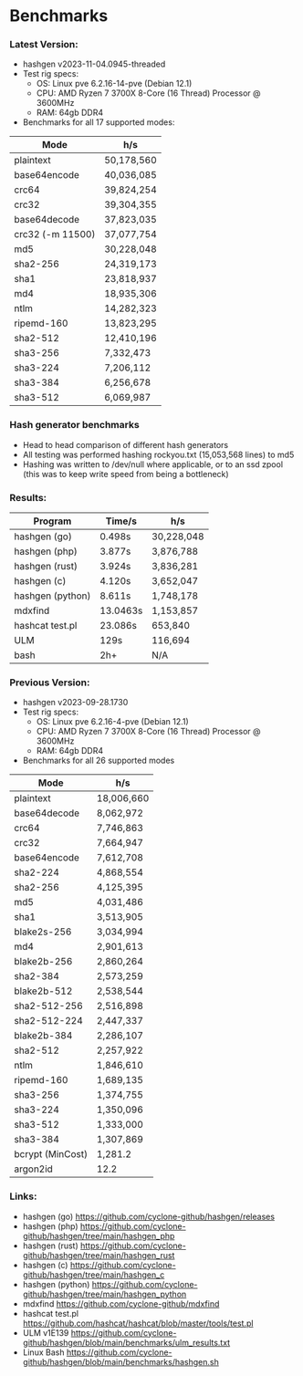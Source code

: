 # Benchmarks
 
### Latest Version: 
- hashgen v2023-11-04.0945-threaded
- Test rig specs:
  - OS: Linux pve 6.2.16-14-pve (Debian 12.1)
  - CPU: AMD Ryzen 7 3700X 8-Core (16 Thread) Processor @ 3600MHz
  - RAM: 64gb DDR4
- Benchmarks for all 17 supported modes:

| Mode  | h/s |
| ------------- | ------------- | 
| plaintext | 50,178,560 |
| base64encode | 40,036,085 |
| crc64 | 39,824,254 |
| crc32 | 39,304,355 |
| base64decode | 37,823,035 |
| crc32 (-m 11500) | 37,077,754 |
| md5 | 30,228,048 |
| sha2-256 | 24,319,173 |
| sha1 | 23,818,937 |
| md4 | 18,935,306 |
| ntlm | 14,282,323 |
| ripemd-160 | 13,823,295 |
| sha2-512 | 12,410,196 |
| sha3-256 | 7,332,473 |
| sha3-224 | 7,206,112 |
| sha3-384 | 6,256,678 |
| sha3-512 | 6,069,987 |

### Hash generator benchmarks
 - Head to head comparison of different hash generators
 - All testing was performed hashing rockyou.txt (15,053,568 lines) to md5
 - Hashing was written to /dev/null where applicable, or to an ssd zpool (this was to keep write speed from being a bottleneck)

### Results:
| Program  | Time/s | h/s |
| ------------- | ------------- | ------------- |
| hashgen (go)  | 0.498s | 30,228,048 |
| hashgen (php) | 3.877s | 3,876,788 |
| hashgen (rust)    | 3.924s | 3,836,281 |
| hashgen (c)   | 4.120s | 3,652,047 |
| hashgen (python)  | 8.611s | 1,748,178 |
| mdxfind	| 13.0463s | 1,153,857 |
| hashcat test.pl	| 23.086s | 653,840 |
| ULM | 129s | 116,694 |
| bash | 2h+ | N/A |

### Previous Version: 
- hashgen v2023-09-28.1730
- Test rig specs:
  - OS: Linux pve 6.2.16-4-pve (Debian 12.1)
  - CPU: AMD Ryzen 7 3700X 8-Core (16 Thread) Processor @ 3600MHz
  - RAM: 64gb DDR4
- Benchmarks for all 26 supported modes

| Mode  | h/s |
| ------------- | ------------- | 
| plaintext | 18,006,660 |
| base64decode | 8,062,972 |
| crc64 | 7,746,863 |
| crc32 | 7,664,947 |
| base64encode | 7,612,708 |
| sha2-224 | 4,868,554 |
| sha2-256 | 4,125,395 |
| md5 | 4,031,486 |
| sha1 | 3,513,905 |
| blake2s-256 | 3,034,994 |
| md4 | 2,901,613 |
| blake2b-256 | 2,860,264 |
| sha2-384 | 2,573,259 |
| blake2b-512 | 2,538,544 |
| sha2-512-256 | 2,516,898 |
| sha2-512-224 | 2,447,337 |
| blake2b-384 | 2,286,107 |
| sha2-512 | 2,257,922 |
| ntlm | 1,846,610 |
| ripemd-160 | 1,689,135 |
| sha3-256 | 1,374,755 |
| sha3-224 | 1,350,096 |
| sha3-512 | 1,333,000 |
| sha3-384 | 1,307,869 |
| bcrypt (MinCost) | 1,281.2 |
| argon2id | 12.2 |

### Links:
- hashgen (go) https://github.com/cyclone-github/hashgen/releases
- hashgen (php) https://github.com/cyclone-github/hashgen/tree/main/hashgen_php
- hashgen (rust) https://github.com/cyclone-github/hashgen/tree/main/hashgen_rust
- hashgen (c) https://github.com/cyclone-github/hashgen/tree/main/hashgen_c
- hashgen (python) https://github.com/cyclone-github/hashgen/tree/main/hashgen_python
- mdxfind https://github.com/cyclone-github/mdxfind
- hashcat test.pl https://github.com/hashcat/hashcat/blob/master/tools/test.pl
- ULM v1E139 https://github.com/cyclone-github/hashgen/blob/main/benchmarks/ulm_results.txt
- Linux Bash https://github.com/cyclone-github/hashgen/blob/main/benchmarks/hashgen.sh
